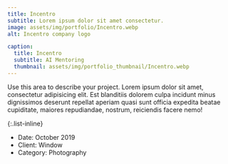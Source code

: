 ```yaml
---
title: Incentro
subtitle: Lorem ipsum dolor sit amet consectetur.
image: assets/img/portfolio/Incentro.webp
alt: Incentro company logo

caption:
  title: Incentro
  subtitle: AI Mentoring
  thumbnail: assets/img/portfolio_thumbnail/Incentro.webp
---
```

Use this area to describe your project. Lorem ipsum dolor sit amet, consectetur adipisicing elit. Est blanditiis dolorem culpa incidunt minus dignissimos deserunt repellat aperiam quasi sunt officia expedita beatae cupiditate, maiores repudiandae, nostrum, reiciendis facere nemo!

{:.list-inline}
- Date: October 2019
- Client: Window
- Category: Photography

